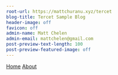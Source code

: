 ```yaml
---
root-url: https://mattchuranu.xyz/tercet
blog-title: Tercet Sample Blog
header-image: off
favicon: off
admin-name: Matt Chelen
admin-email: mattchelen@gmail.com
post-preview-text-length: 100
post-preview-featured-image: off
---
```


[Home](homelink) [About](?page=pages/about.md)
